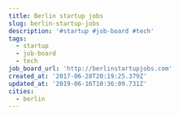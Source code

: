 ```yaml
---
title: Berlin startup jobs
slug: berlin-startup-jobs
description: '#startup #job-board #tech'
tags:
  - startup
  - job-board
  - tech
job_board_url: 'http://berlinstartupjobs.com'
created_at: '2017-06-28T20:19:25.379Z'
updated_at: '2019-06-16T10:36:09.731Z'
cities:
  - berlin
---
```


